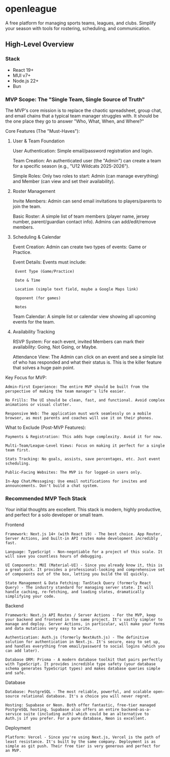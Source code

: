 # openleague

A free platform for managing sports teams, leagues, and clubs. Simplify your season with tools for rostering, scheduling, and communication.

## High-Level Overview

### Stack

- React 19+
- MUI v7+
- Node.js 22+
- Bun

### MVP Scope: The "Single Team, Single Source of Truth"

The MVP's core mission is to replace the chaotic spreadsheet, group chat, and email chains that a typical team manager struggles with. It should be the one place they go to answer "Who, What, When, and Where?"

Core Features (The "Must-Haves"):

1. User & Team Foundation

    User Authentication: Simple email/password registration and login.

    Team Creation: An authenticated user (the "Admin") can create a team for a specific season (e.g., "U12 Wildcats 2025-2026").

    Simple Roles: Only two roles to start: Admin (can manage everything) and Member (can view and set their availability).

2. Roster Management

    Invite Members: Admin can send email invitations to players/parents to join the team.

    Basic Roster: A simple list of team members (player name, jersey number, parent/guardian contact info). Admins can add/edit/remove members.

3. Scheduling & Calendar

    Event Creation: Admin can create two types of events: Game or Practice.

    Event Details: Events must include:

        Event Type (Game/Practice)

        Date & Time

        Location (simple text field, maybe a Google Maps link)

        Opponent (for games)

        Notes

    Team Calendar: A simple list or calendar view showing all upcoming events for the team.

4. Availability Tracking

    RSVP System: For each event, invited Members can mark their availability: Going, Not Going, or Maybe.

    Attendance View: The Admin can click on an event and see a simple list of who has responded and what their status is. This is the killer feature that solves a huge pain point.

Key Focus for MVP:

    Admin-First Experience: The entire MVP should be built from the perspective of making the team manager's life easier.

    No Frills: The UI should be clean, fast, and functional. Avoid complex animations or visual clutter.

    Responsive Web: The application must work seamlessly on a mobile browser, as most parents and coaches will use it on their phones.

What to Exclude (Post-MVP Features):

    Payments & Registration: This adds huge complexity. Avoid it for now.

    Multi-Team/League-Level Views: Focus on making it perfect for a single team first.

    Stats Tracking: No goals, assists, save percentages, etc. Just event scheduling.

    Public-Facing Websites: The MVP is for logged-in users only.

    In-App Chat/Messaging: Use email notifications for invites and announcements. Don't build a chat system.

### Recommended MVP Tech Stack

Your initial thoughts are excellent. This stack is modern, highly productive, and perfect for a solo developer or small team.

Frontend

    Framework: Next.js 14+ (with React 19) - The best choice. App Router, Server Actions, and built-in API routes make development incredibly fast.

    Language: TypeScript - Non-negotiable for a project of this scale. It will save you countless hours of debugging.

    UI Components: MUI (Material-UI) - Since you already know it, this is a great pick. It provides a professional-looking and comprehensive set of components out of the box, letting you build the UI quickly.

    State Management & Data Fetching: TanStack Query (formerly React Query) - The industry standard for managing server state. It will handle caching, re-fetching, and loading states, dramatically simplifying your code.

Backend

    Framework: Next.js API Routes / Server Actions - For the MVP, keep your backend and frontend in the same project. It's vastly simpler to manage and deploy. Server Actions, in particular, will make your forms and data mutations very easy to write.

    Authentication: Auth.js (formerly NextAuth.js) - The definitive solution for authentication in Next.js. It's secure, easy to set up, and handles everything from email/password to social logins (which you can add later).

    Database ORM: Prisma - A modern database toolkit that pairs perfectly with TypeScript. It provides incredible type safety (your database schema generates TypeScript types) and makes database queries simple and safe.

Database

    Database: PostgreSQL - The most reliable, powerful, and scalable open-source relational database. It's a choice you will never regret.

    Hosting: Supabase or Neon. Both offer fantastic, free-tier managed PostgreSQL hosting. Supabase also offers an entire backend-as-a-service suite (including auth) which could be an alternative to Auth.js if you prefer. For a pure database, Neon is excellent.

Deployment

    Platform: Vercel - Since you're using Next.js, Vercel is the path of least resistance. It's built by the same company. Deployment is as simple as git push. Their free tier is very generous and perfect for an MVP.
